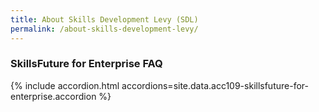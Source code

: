 ```yaml
---
title: About Skills Development Levy (SDL)
permalink: /about-skills-development-levy/
---
```


### SkillsFuture for Enterprise FAQ

{% include accordion.html accordions=site.data.acc109-skillsfuture-for-enterprise.accordion %}
